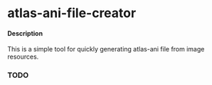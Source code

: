 # atlas-ani-file-creator

#### Description

This is a simple tool for quickly generating atlas-ani file from image resources.

### TODO
